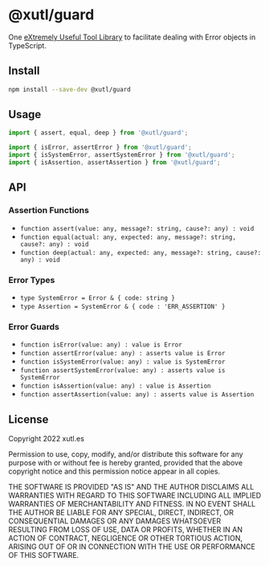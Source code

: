# @xutl/guard

One [eXtremely Useful Tool Library](https://xutl.es) to facilitate dealing with Error objects in TypeScript.

## Install

```bash
npm install --save-dev @xutl/guard
```

## Usage

```typescript
import { assert, equal, deep } from '@xutl/guard';

import { isError, assertError } from '@xutl/guard';
import { isSystemError, assertSystemError } from '@xutl/guard';
import { isAssertion, assertAssertion } from '@xutl/guard';

```

## API

### Assertion Functions

- `function assert(value: any, message?: string, cause?: any) : void`
- `function equal(actual: any, expected: any, message?: string, cause?: any) : void`
- `function deep(actual: any, expected: any, message?: string, cause?: any) : void`

### Error Types

- `type SystemError = Error & { code: string }`
- `type Assertion = SystemError & { code : 'ERR_ASSERTION' }`

### Error Guards

- `function isError(value: any) : value is Error`
- `function assertError(value: any) : asserts value is Error`
- `function isSystemError(value: any) : value is SystemError`
- `function assertSystemError(value: any) : asserts value is SystemError`
- `function isAssertion(value: any) : value is Assertion`
- `function assertAssertion(value: any) : asserts value is Assertion`

## License

Copyright 2022 xutl.es

Permission to use, copy, modify, and/or distribute this software for any purpose with or without fee is hereby granted, provided that the above copyright notice and this permission notice appear in all copies.

THE SOFTWARE IS PROVIDED "AS IS" AND THE AUTHOR DISCLAIMS ALL WARRANTIES WITH REGARD TO THIS SOFTWARE INCLUDING ALL IMPLIED WARRANTIES OF MERCHANTABILITY AND FITNESS. IN NO EVENT SHALL THE AUTHOR BE LIABLE FOR ANY SPECIAL, DIRECT, INDIRECT, OR CONSEQUENTIAL DAMAGES OR ANY DAMAGES WHATSOEVER RESULTING FROM LOSS OF USE, DATA OR PROFITS, WHETHER IN AN ACTION OF CONTRACT, NEGLIGENCE OR OTHER TORTIOUS ACTION, ARISING OUT OF OR IN CONNECTION WITH THE USE OR PERFORMANCE OF THIS SOFTWARE.
